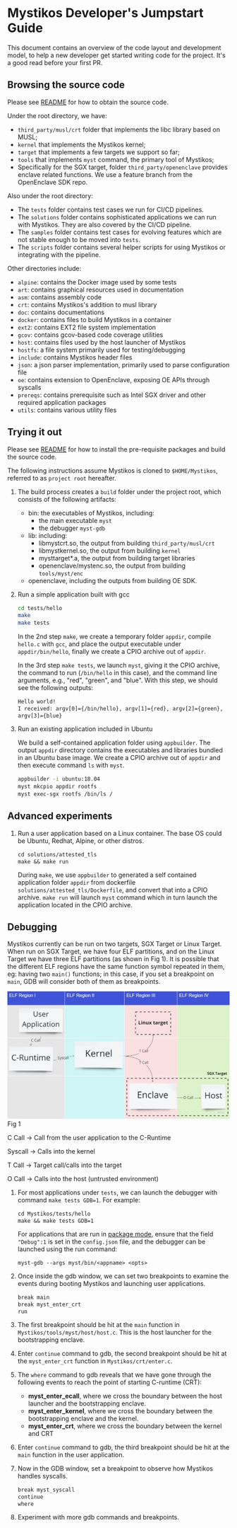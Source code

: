 # Mystikos Developer's Jumpstart Guide

This document contains an overview of the code layout and development model, to help a new developer get started writing code for the project. It's a good read before your first PR.

## Browsing the source code

Please see [README](../README.md) for how to obtain the source code.

Under the root directory, we have:
*  `third_party/musl/crt` folder that implements the libc library based on
MUSL;
* `kernel` that implements the Mystikos kernel;
* `target` that implements a few targets we support so far;
* `tools` that implements `myst` command, the primary tool of Mystikos;
* Specifically for the SGX target, folder `third_party/openenclave` provides
enclave related functions. We use a feature branch from the OpenEnclave SDK
repo.

Also under the root directory:

* The `tests` folder contains test cases we run for CI/CD pipelines.
* The `solutions` folder contains sophisticated applications we can run with
Mystikos. They are also covered by the CI/CD pipeline.
* The `samples` folder contains test cases for evolving features which are
not stable enough to be moved into `tests`.
* The `scripts` folder contains several helper scripts for using Mystikos
or integrating with the pipeline.

Other directories include:

* `alpine`: contains the Docker image used by some tests
* `art`: contains graphical resources used in documentation
* `asm`: contains assembly code
* `crt`: contains Mystikos's addition to musl library
* `doc`: contains documentations
* `docker`: contains files to build Mystikos in a container
* `ext2`: contains EXT2 file system implementation
* `gcov`: contains gcov-based code coverage utilities
* `host`: contains files used by the host launcher of Mystikos
* `hostfs`: a file system primarily used for testing/debugging
* `include`: contains Mystikos header files
* `json`: a json parser implementation, primarily used to parse configuration file
* `oe`: contains extension to OpenEnclave, exposing OE APIs through syscalls
* `prereqs`: contains prerequisite such as Intel SGX driver and other required application packages
* `utils`: contains various utility files

## Trying it out

Please see [README](../README.md) for how to install the pre-requisite packages
and build the source code.

The following instructions assume Mystikos is cloned to `$HOME/Mystikos`,
referred to as `project root` hereafter.

1. The build process creates a `build` folder under the project root, which
consists of the following artifacts:
    * bin: the executables of Mystikos, including:
        * the main executable `myst`
        * the debugger `myst-gdb`
    * lib: including:
        * libmystcrt.so, the output from building `third_party/musl/crt`
        * libmystkernel.so, the output from building `kernel`
        * mysttarget*.a, the output from building target libraries
        * openenclave/mystenc.so, the output from building `tools/myst/enc`
    * openenclave, including the outputs from building OE SDK.
1. Run a simple application built with gcc
    ```bash
    cd tests/hello
    make
    make tests
    ```
    In the 2nd step `make`, we create a temporary folder `appdir`, compile
    `hello.c` with `gcc`, and place the output executable under
    `appdir/bin/hello`, finally we create a CPIO archive out of `appdir`.

    In the 3rd step `make tests`, we launch `myst`, giving it the CPIO
    archive, the command to run (`/bin/hello` in this case), and
    the command line arguments, e.g., "red", "green", and "blue".
    With this step, we should see the following outputs:
    ```
    Hello world!
    I received: argv[0]={/bin/hello}, argv[1]={red}, argv[2]={green}, argv[3]={blue}
    ```
1. Run an existing application included in Ubuntu

    We build a self-contained application folder using `appbuilder`. The
    output `appdir` directory contains the executables and libraries bundled in
    an Ubuntu base image. We create a CPIO archive out of `appdir` and then
    execute command `ls` with `myst`.

    ```bash
    appbuilder -i ubuntu:18.04
    myst mkcpio appdir rootfs
    myst exec-sgx rootfs /bin/ls /
    ```

## Advanced experiments

1. Run a user application based on a Linux container. The base OS could be
Ubuntu, Redhat, Alpine, or other distros.

    ```
    cd solutions/attested_tls
    make && make run
    ```
    During `make`, we use `appbuilder` to generated a self contained
    application folder `appdir` from dockerfile  `solutions/attested_tls/Dockerfile`,
    and convert that into a CPIO archive. `make run` will launch `myst` command
    which in turn launch the application located in the CPIO archive.

## Debugging

Mystikos currently can be run on two targets, SGX Target or Linux Target. When run on SGX Target, we have four ELF partitions, and on the Linux Target we have three ELF partitions (as shown in Fig 1). It is possible that the different ELF regions have the same function symbol repeated in them, eg: having two `main()` functions; in this case, if you set a breakpoint on `main`, GDB will consider both of them as breakpoints.

![Mystikos ELF regions](myst-elf-regions.jpg) Fig 1

C Call -> Call from the user application to the C-Runtime

Syscall -> Calls into the kernel

T Call -> Target call/calls into the target

O Call -> Calls into the host (untrusted environment)

1. For most applications under `tests`, we can launch the debugger with
command `make tests GDB=1`. For example:
    ```
    cd Mystikos/tests/hello
    make && make tests GDB=1
    ```
    For applications that are run in [package mode](../solutions/dotnet/Makefile#23), ensure that the field `"Debug":1` is set in the `config.json` file, and the debugger can be launched using the run command:
    
    ```
    myst-gdb --args myst/bin/<appname> <opts>
    ```

1. Once inside the gdb window, we can set two breakpoints to examine the
events during booting Mystikos and launching user applications.
    ```
    break main
    break myst_enter_crt
    run
    ```

1. The first breakpoint should be hit at the `main` function in
`Mystikos/tools/myst/host/host.c`. This is the host launcher for the
bootstrapping enclave.

1. Enter `continue` command to gdb, the second breakpoint should be hit
at the `myst_enter_crt` function in `Mystikos/crt/enter.c`.

1. The `where` command to gdb reveals that we have gone through the
following events to reach the point of starting C-runtime (CRT):

    * **myst_enter_ecall**, where we cross the boundary between the
    host launcher and the bootstrapping enclave.
    * **myst_enter_kernel**, where we cross the boundary between
    the bootstrapping enclave and the kernel.
    * **myst_enter_crt**, where we cross the boundary between the
    kernel and CRT

1. Enter `continue` command to gdb, the third breakpoint should be hit
at the `main` function in the user application.
1. Now in the GDB window, set a breakpoint to observe how Mystikos
handles syscalls.
    ```
    break myst_syscall
    continue
    where
    ```
1. Experiment with more gdb commands and breakpoints.


